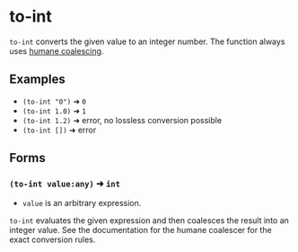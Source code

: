 # to-int

`to-int` converts the given value to an integer number. The function always uses
[humane coalescing](../../coalescing.md#humane-coalescer).

## Examples

* `(to-int "0")` ➜ `0`
* `(to-int 1.0)` ➜ `1`
* `(to-int 1.2)` ➜ error, no lossless conversion possible
* `(to-int [])` ➜ error

## Forms

### `(to-int value:any)` ➜ `int`

* `value` is an arbitrary expression.

`to-int` evaluates the given expression and then coalesces the result into an
integer value. See the documentation for the humane coalescer for the exact
conversion rules.
